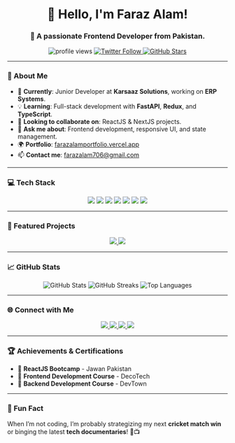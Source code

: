 <h1 align="center">👋 Hello, I'm Faraz Alam!</h1>
<h3 align="center">🚀 A passionate Frontend Developer from Pakistan.</h3>

<p align="center">
  <img src="https://komarev.com/ghpvc/?username=the-farazz&label=Profile%20views&color=brightgreen&style=flat-square" alt="profile views" />
  <a href="https://twitter.com/the_farazzz" target="_blank">
    <img src="https://img.shields.io/twitter/follow/the_farazzz?logo=twitter&style=flat-square" alt="Twitter Follow" />
  </a>
  <a href="https://github.com/the-farazz?tab=repositories" target="_blank">
    <img src="https://img.shields.io/github/stars/the-farazz?color=yellow&style=flat-square" alt="GitHub Stars" />
  </a>
</p>

---

### 🎨 About Me
- 🌟 **Currently**: Junior Developer at **Karsaaz Solutions**, working on **ERP Systems**.  
- 💡 **Learning**: Full-stack development with **FastAPI**, **Redux**, and **TypeScript**.  
- 👯 **Looking to collaborate on**: ReactJS & NextJS projects.  
- 💬 **Ask me about**: Frontend development, responsive UI, and state management.  
- 🌍 **Portfolio**: [farazalamportfolio.vercel.app](https://farazalamportfolio.vercel.app)  
- 📫 **Contact me**: farazalam706@gmail.com  

---

### 💻 Tech Stack
<p align="center">
  <img src="https://img.shields.io/badge/JavaScript-%23F7DF1E.svg?style=for-the-badge&logo=javascript&logoColor=black" />
  <img src="https://img.shields.io/badge/ReactJS-%2320232a.svg?style=for-the-badge&logo=react&logoColor=%2361DAFB" />
  <img src="https://img.shields.io/badge/NextJS-black?style=for-the-badge&logo=next.js&logoColor=white" />
  <img src="https://img.shields.io/badge/TypeScript-%23007ACC.svg?style=for-the-badge&logo=typescript&logoColor=white" />
  <img src="https://img.shields.io/badge/TailwindCSS-%2338B2AC.svg?style=for-the-badge&logo=tailwind-css&logoColor=white" />
  <img src="https://img.shields.io/badge/FastAPI-%230075C4.svg?style=for-the-badge&logo=fastapi&logoColor=white" />
  <img src="https://img.shields.io/badge/Git-%23F05033.svg?style=for-the-badge&logo=git&logoColor=white" />
</p>

---

### 📂 Featured Projects
<p align="center">
  <a href="https://github.com/the-farazz">
    <img src="https://github-readme-stats.vercel.app/api/pin/?username=the-farazz&repo=HR-Automation-System&theme=radical" />
  </a>
  <a href="https://github.com/the-farazz">
    <img src="https://github-readme-stats.vercel.app/api/pin/?username=the-farazz&repo=ERP-Development&theme=radical" />
  </a>
</p>

---

### 📈 GitHub Stats
<p align="center">
  <img src="https://github-readme-stats.vercel.app/api?username=the-farazz&show_icons=true&theme=radical" alt="GitHub Stats" />
  <img src="https://github-readme-streak-stats.herokuapp.com/?user=the-farazz&theme=radical" alt="GitHub Streaks" />
  <img src="https://github-readme-stats.vercel.app/api/top-langs/?username=the-farazz&layout=compact&theme=radical" alt="Top Languages" />
</p>

---

### 🌐 Connect with Me
<p align="center">
  <a href="https://linkedin.com/in/the-farazz" target="_blank">
    <img src="https://img.shields.io/badge/LinkedIn-%230077B5.svg?style=for-the-badge&logo=linkedin&logoColor=white" />
  </a>
  <a href="https://twitter.com/the_farazzz" target="_blank">
    <img src="https://img.shields.io/badge/Twitter-%231DA1F2.svg?style=for-the-badge&logo=twitter&logoColor=white" />
  </a>
  <a href="mailto:farazalam706@gmail.com" target="_blank">
    <img src="https://img.shields.io/badge/Email-D14836?style=for-the-badge&logo=gmail&logoColor=white" />
  </a>
  <a href="https://github.com/the-farazz" target="_blank">
    <img src="https://img.shields.io/badge/GitHub-%2312100E.svg?style=for-the-badge&logo=github&logoColor=white" />
  </a>
</p>

---

### 🏆 Achievements & Certifications
- 🏅 **ReactJS Bootcamp** - Jawan Pakistan  
- 🏅 **Frontend Development Course** - DecoTech  
- 🏅 **Backend Development Course** - DevTown  

---

### 🌟 Fun Fact
When I’m not coding, I’m probably strategizing my next **cricket match win** or binging the latest **tech documentaries**! 🏏📺
